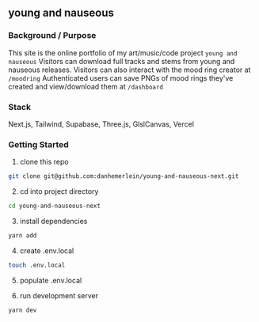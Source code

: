 ## young and nauseous

### Background / Purpose

This site is the online portfolio of my art/music/code project `young and nauseous` Visitors can download full tracks and stems from young and nauseous releases. Visitors can also interact with the mood ring creator at `/moodring` Authenticated users can save PNGs of mood rings they've created and view/download them at `/dashboard`

### Stack

Next.js, Tailwind, Supabase, Three.js, GlslCanvas, Vercel

### Getting Started

1. clone this repo

```bash
git clone git@github.com:danhemerlein/young-and-nauseous-next.git
```

2. cd into project directory

```bash
cd young-and-nauseous-next
```

3. install dependencies

```bash
yarn add
```

4. create .env.local

```bash
touch .env.local
```

5. populate .env.local

6. run development server

```bash
yarn dev
```

